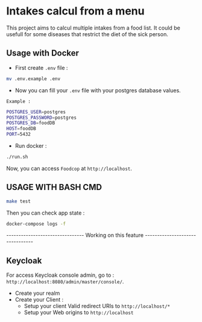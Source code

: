 # Intakes calcul from a menu

This project aims to calcul multiple intakes from a food list.
It could be usefull for some diseases that restrict the diet of the sick person.

## Usage with Docker

- First create `.env` file :

```bash
mv .env.example .env
```

- Now you can fill your `.env` file with your postgres database values.

`Example :`

```bash
POSTGRES_USER=postgres
POSTGRES_PASSWORD=postgres
POSTGRES_DB=foodDB
HOST=foodDB
PORT=5432
```

- Run docker :

```bash
./run.sh
```

Now, you can access `Foodcop` at `http://localhost`.

## USAGE WITH BASH CMD

```bash
make test
```

Then you can check app state :

```bash
docker-compose logs -f
```

-------------------------------- Working on this feature --------------------------------

## Keycloak

For access Keycloak console admin, go to : `http://localhost:8080/admin/master/console/`.

- Create your realm
- Create your Client :
  - Setup your client Valid redirect URIs to `http://localhost/*`
  - Setup your Web origins to `http://localhost`
